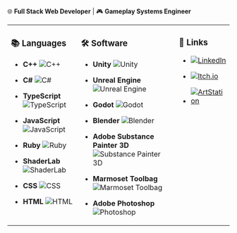 🌐 **Full Stack Web Developer** | 🎮 **Gameplay Systems Engineer** 

<table>
<tr>
  <td valign="top">
    
### 📚 Languages
- **C++** ![C++](https://img.shields.io/badge/C++-00599C?style=flat&logo=cplusplus&logoColor=white)
- **C#** ![C#](https://img.shields.io/badge/C%23-239120?style=flat&logo=csharp&logoColor=white)
- **TypeScript** ![TypeScript](https://img.shields.io/badge/TypeScript-3178C6?style=flat&logo=typescript&logoColor=white)
- **JavaScript** ![JavaScript](https://img.shields.io/badge/JavaScript-F7DF1E?style=flat&logo=javascript&logoColor=black)
- **Ruby** ![Ruby](https://img.shields.io/badge/Ruby-CC342D?style=flat&logo=ruby&logoColor=white)
- **ShaderLab** ![ShaderLab](https://img.shields.io/badge/ShaderLab-000000?style=flat&logo=unity&logoColor=white)
- **CSS** ![CSS](https://img.shields.io/badge/CSS-1572B6?style=flat&logo=css3&logoColor=white)
- **HTML** ![HTML](https://img.shields.io/badge/HTML-E34F26?style=flat&logo=html5&logoColor=white)

  </td>
  <td valign="top">
    
### 🛠️ Software
- **Unity** ![Unity](https://img.shields.io/badge/Unity-000000?style=flat&logo=unity&logoColor=white)
- **Unreal Engine** ![Unreal Engine](https://img.shields.io/badge/Unreal%20Engine-0E1128?style=flat&logo=unrealengine&logoColor=white)
- **Godot** ![Godot](https://img.shields.io/badge/Godot-478CBF?style=flat&logo=godotengine&logoColor=white)
- **Blender** ![Blender](https://img.shields.io/badge/Blender-F5792A?style=flat&logo=blender&logoColor=white)
- **Adobe Substance Painter 3D** ![Substance Painter 3D](https://img.shields.io/badge/Substance%20Painter-FF6F00?style=flat&logo=adobe&logoColor=white)
- **Marmoset Toolbag** ![Marmoset Toolbag](https://img.shields.io/badge/Marmoset%20Toolbag-231F20?style=flat&logo=marmoset&logoColor=white)
- **Adobe Photoshop** ![Photoshop](https://img.shields.io/badge/Adobe%20Photoshop-31A8FF?style=flat&logo=adobephotoshop&logoColor=white)

  </td>
  <td valign="top">
    
### 🔗 Links
- [![LinkedIn](https://img.shields.io/badge/LinkedIn-0A66C2?style=flat&logo=linkedin&logoColor=white)](https://www.linkedin.com/in/edgars-skrabins/)
- [![Itch.io](https://img.shields.io/badge/Itch.io-FA5C5C?style=flat&logo=itchdotio&logoColor=white)](https://edgars-skrabins.itch.io/)
- [![ArtStation](https://img.shields.io/badge/ArtStation-13AFF0?style=flat&logo=artstation&logoColor=white)](https://www.artstation.com/edgars_skrabins)

  </td>
</tr>
</table>
